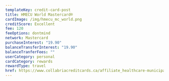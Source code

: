```yaml
---
templateKey: credit-card-post
title: HMECU World Mastercard®
cardImage: /img/hmecu_mc_world.png
creditScore: Excellent
fee: 120
feeOptions: dontmind
network: Mastercard
purchaseInterest: "19.90"
balanceTransferInterest: "19.90"
balanceTranferFees: ""
userCategory: personal
cardCategory: rewards
rewardType: travel
href: https://www.collabriacreditcards.ca/affiliate_healthcare-municipal-employees-credit-union/personal-cards/pc93/card_national-world-mastercard
---
```

